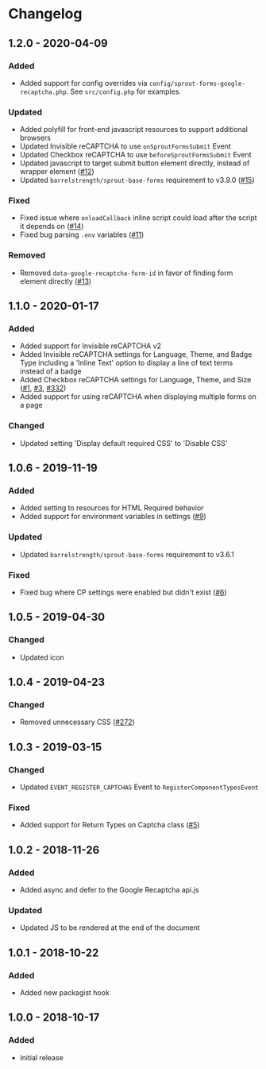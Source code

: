 # Changelog

## 1.2.0 - 2020-04-09

### Added 
- Added support for config overrides via `config/sprout-forms-google-recaptcha.php`. See `src/config.php` for examples.

### Updated
- Added polyfill for front-end javascript resources to support additional browsers
- Updated Invisible reCAPTCHA to use `onSproutFormsSubmit` Event
- Updated Checkbox reCAPTCHA to use `beforeSproutFormsSubmit` Event
- Updated javascript to target submit button element directly, instead of wrapper element ([#12])
- Updated `barrelstrength/sprout-base-forms` requirement to v3.9.0 ([#15])

### Fixed
- Fixed issue where `onloadCallback` inline script could load after the script it depends on ([#14]) 
- Fixed bug parsing `.env` variables ([#11])

### Removed
- Removed `data-google-recaptcha-form-id` in favor of finding form element directly ([#13])

[#11]: https://github.com/barrelstrength/craft-sprout-forms-google-recaptcha/issues/11
[#12]: https://github.com/barrelstrength/craft-sprout-forms-google-recaptcha/issues/12
[#13]: https://github.com/barrelstrength/craft-sprout-forms-google-recaptcha/issues/13
[#14]: https://github.com/barrelstrength/craft-sprout-forms-google-recaptcha/issues/14
[#15]: https://github.com/barrelstrength/craft-sprout-forms-google-recaptcha/pull/15

## 1.1.0 - 2020-01-17

### Added
- Added support for Invisible reCAPTCHA v2
- Added Invisible reCAPTCHA settings for Language, Theme, and Badge Type including a 'Inline Text' option to display a line of text terms instead of a badge
- Added Checkbox reCAPTCHA settings for Language, Theme, and Size ([#1], [#3], [#332][332-sproutforms])
- Added support for using reCAPTCHA when displaying multiple forms on a page 

### Changed
- Updated setting 'Display default required CSS' to 'Disable CSS'

[#1]: https://github.com/barrelstrength/craft-sprout-forms-google-recaptcha/issues/1
[#3]: https://github.com/barrelstrength/craft-sprout-forms-google-recaptcha/issues/3
[332-sproutforms]: https://github.com/barrelstrength/craft-sprout-forms/issues/332

## 1.0.6 - 2019-11-19

### Added
- Added setting to resources for HTML Required behavior
- Added support for environment variables in settings ([#9][#9pull])

### Updated
- Updated `barrelstrength/sprout-base-forms` requirement to v3.6.1

### Fixed
- Fixed bug where CP settings were enabled but didn't exist ([#6][#6pull])

[#6pull]: https://github.com/barrelstrength/craft-sprout-forms-google-recaptcha/pull/6
[#9pull]: https://github.com/barrelstrength/craft-sprout-forms-google-recaptcha/pull/9

## 1.0.5 - 2019-04-30

### Changed
- Updated icon

## 1.0.4 - 2019-04-23

### Changed
- Removed unnecessary CSS ([#272])

[#272]: https://github.com/barrelstrength/craft-sprout-forms/issues/272

## 1.0.3 - 2019-03-15

### Changed
- Updated `EVENT_REGISTER_CAPTCHAS` Event to `RegisterComponentTypesEvent`

### Fixed
- Added support for Return Types on Captcha class ([#5])

[#5]: https://github.com/barrelstrength/craft-sprout-forms-google-recaptcha/issues/5

## 1.0.2 - 2018-11-26

### Added
- Added async and defer to the Google Recaptcha api.js

### Updated
- Updated JS to be rendered at the end of the document

## 1.0.1 - 2018-10-22

### Added
- Added new packagist hook

## 1.0.0 - 2018-10-17

### Added
- Initial release